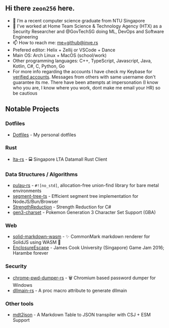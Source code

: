 ## Hi there `zeon256` here.

- 🔭 I’m a recent computer science graduate from NTU Singapore
- 💼 I've worked at Home Team Science & Technology Agency (HTX) as a Security Researcher and @GovTechSG doing ML, DevOps and Software Engineering
- 📫 How to reach me: me+github@inve.rs
- Prefered editor: Helix + Zellij or VSCode + Dance
- Main OS: Arch Linux + MacOS (school/work) 
- Other programming languages: C++, TypeScript, Javascript, Java, Kotlin, C#, C, Python, Go
- For more info regarding the accounts I have check my Keybase for [verified accounts](https://keybase.io/zeon666). Messages from others with same username don't guarantee its me. There have been attempts at impersonation (I know who you are, I know where you work, dont make me email your HR) so be cautious

## Notable Projects

### Dotfiles
- [Dotfiles](https://github.com/zeon256/dotfiles) - My personal dotfiles

### Rust
- [lta-rs](https://github.com/lta-rs/lta-rs) - 🚍 Singapore LTA Datamall Rust Client

### Data Structures / Algorithms
- [pulau-rs](https://github.com/zeon256/pulau-rs) - `#![no_std]`, allocation-free union-find library for bare metal environments
- [segment-tree-ts](https://github.com/zeon256/segment-tree-ts) - Efficient segment tree implementation for NodeJS/Bun/Browser
- [StrengthReduction](https://github.com/zeon256/StrengthReduction) - Strength Reduction for C#
- [gen3-charset](https://github.com/zeon256/gen3-charset) - Pokemon Generation 3 Character Set Support (GBA)

### Web
- [solid-markdown-wasm](https://github.com/zeon256/solid-markdown-wasm) - ✨ CommonMark markdown renderer for SolidJS using WASM 🚀
- [EnclosureEscape](https://github.com/zeon256/EnclosureEscape) - James Cook University (Singapore) Game Jam 2016; Harambe forever

### Security
- [chrome-pwd-dumper-rs](https://github.com/zeon256/chrome-pwd-dumper-rs) - 🗑️ Chromium based password dumper for Windows
- [dllmain-rs](https://github.com/zeon256/dllmain-rs) - A proc macro attribute to generate dllmain

### Other tools
- [mdt2json](https://github.com/zeon256/mdt2json) - A Markdown Table to JSON transpiler with CSJ + ESM Support
